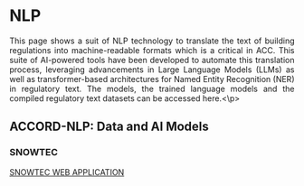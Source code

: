 # NLP

<p style='text-align: justify;'> This page shows a suit of NLP technology to translate the text of building regulations into machine-readable formats which is a critical in ACC. This suite of AI-powered tools have been developed to automate this translation process, leveraging advancements in Large Language Models (LLMs) as well as transformer-based architectures for Named Entity Recognition (NER) in regulatory text. The models, the trained language models and the compiled regulatory text datasets can be accessed here.<\p>

## ACCORD-NLP: Data and AI Models
### SNOWTEC
 [SNOWTEC WEB APPLICATION](https://huggingface.co/spaces/ACCORD-NLP/information-extractor)
